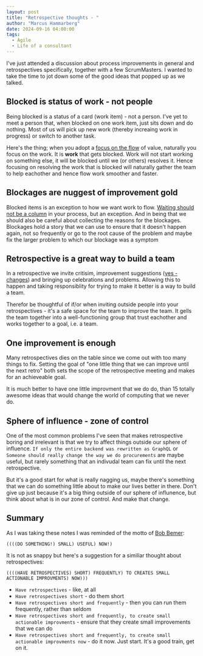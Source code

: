 ```yaml
---
layout: post
title: "Retrospective thoughts - "
author: "Marcus Hammarberg"
date: 2024-09-16 04:00:00
tags:
  - Agile
  - Life of a consultant
---
```


I've just attended a discussion about process improvements in general and retrospectives specifically, together with a few ScrumMasters. I wanted to take the time to jot down some of the good ideas that popped up as we talked. 

## Blocked is status of work - not people

Being blocked is a status of a card (work item) - not a person. I've yet to meet a person that, when blocked on one work item, just sits down and do nothing. Most of us will pick up new work (thereby increaing work in progress) or switch to another task. 

Here's the thing; when you adopt a [focus on the flow](https://www.marcusoft.net/2017/02/comments-on-board-practices-6.html) of value, naturally you focus on the work. It is **work** that gets blocked. Work will not start working on something else, it will be blocked until we (or others) resolves it. Hence focusing on resolving the work that is blocked will naturally gather the team to help eachother and hence flow work smoother and faster. 

## Blockages are nuggest of improvement gold

Blocked items is an exception to how we want work to flow. [Waiting should not be a column](https://www.marcusoft.net/2014/05/waiting-should-be-note-and-not-column.html) in your process, but an exception. And in being that we should also be careful about collecting the reasons for the blockages. Blockages hold a story that we can use to ensure that it doesn't happen again, not so frequently or go to the root cause of the problem and maybe fix the larger problem to which our blockage was a symptom

## Retrospective is a great way to build a team

In a retrospective we invite critisim, improvement suggestions ([yes - changes](https://www.marcusoft.net/2013/10/YesITalkAboutChange.html)) and bringing up celebrations and problems. Allowing this to happen and taking responsiblity for trying to make it better is a way to build a team. 

Therefor be thoughtful of if/or when inviting outside people into your retrospectives - it's a safe space for the team to improve the team. It gells the team together into a well-functioning group that trust eachother and works together to a goal, i.e. a team. 

## One improvement is enough

Many retrospectives dies on the table since we come out with too many things to fix. Setting the goal of "one little thing that we can improve until the next retro" both sets the scope of the retrospective meeting and makes for an achieveable goal. 

It is much better to have one little improvment that we do do, than 15 totally awesome ideas that would change the world of computing that we never do. 

## Sphere of influence - zone of control

One of the most common problems I've seen that makes retrospective boring and irrelevant is that we try to affect things outside our sphere of influence. `If only the entire backend was rewritten as GraphQL` or `Someone should really change the way we do procurements` are maybe useful, but rarely something that an indivudal team can fix until the next retrospective. 

But it's a good start for what is really nagging us, maybe there's something that we can do something little about to make our lives better in there. Don't give up just because it's a big thing outside of our sphere of influnence, but think about what is in our zone of control. And make that change. 

## Summary

As I was taking these notes I was reminded of the motto of [Bob Bemer](https://www.marcusoft.net/2024/02/do-something-small-useful-now.html): 

```text
((((DO SOMETHING!) SMALL) USEFUL) NOW!)
```

It is not as snappy but here's a suggestion for a similiar thought about retrospectives: 

```text
((((HAVE RETROSPECTIVES) SHORT) FREQUENTLY) TO CREATES SMALL ACTIONABLE IMPROVMENTS) NOW)))
```

* `Have retrospectives` - like, at all
* `Have retrospectives short` - do them short
* `Have retrospectives short and frequently` - then you can run them frequently, rather than seldom
* `Have retrospectives short and frequently, to create small actionable improvments` - ensure that they create small improvements that we can do
* `Have retrospectives short and frequently, to create small actionable improvments now` - do it now. Just start. It's a good train, get on it.
